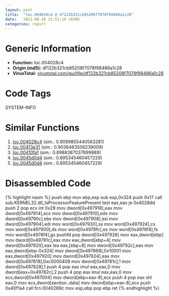 ```yaml
---
layout: post
title:  "loc.004028c4 @ df122b321cb85208f7078f98486a1c28"
date:   2021-08-30 15:52:19 +0300
categories: report
---
```


# Generic Information
- **Function:** loc.004028c4
- **Origin (md5):** df122b321cb85208f7078f98486a1c28
- **VirusTotal:** [virustotal.com/gui/file/df122b321cb85208f7078f98486a1c28][virustotal_ref]

# Code Tags
<span class="tag" id="SYSTEM-INFO">SYSTEM-INFO</span>


# Similar Functions

1. [loc.004028c4][similar_1_ref] (sim.: 0.9099855440563281)
2. [loc.00413e31][similar_2_ref] (sim.: 0.9036463506239009)
3. [loc.00410fa1][similar_3_ref] (sim.: 0.8988387037899889)
4. [loc.0045d0d4][similar_4_ref] (sim.: 0.895345460457229)
5. [loc.0045d0d4][similar_5_ref] (sim.: 0.895345460457229)


# Disassembled Code

{% highlight nasm %}
push ebp
mov ebp,esp
sub esp,0x324
push 0x17
call sub.KERNEL32.dll_IsProcessorFeaturePresent
test eax,eax
je 0x4028dd
push 2
pop ecx
int 0x29
mov dword[0x497918],eax
mov dword[0x497914],ecx
mov dword[0x497910],edx
mov dword[0x49790c],ebx
mov dword[0x497908],esi
mov dword[0x497904],edi
mov word[0x497930],ss
mov word[0x497924],cs
mov word[0x497900],ds
mov word[0x4978fc],es
mov word[0x4978f8],fs
mov word[0x4978f4],gs
pushfd 
pop dword[0x497928]
mov eax,dword[ebp]
mov dword[0x49791c],eax
mov eax,dword[ebp+4]
mov dword[0x497920],eax
lea eax,[ebp+8]
mov dword[0x49792c],eax
mov eax,dword[ebp-0x324]
mov dword[0x497868],0x10001
mov eax,dword[0x497920]
mov dword[0x497824],eax
mov dword[0x497818],0xc0000409
mov dword[0x49781c],1
mov dword[0x497828],1
push 4
pop eax
imul eax,eax,0
mov dword[eax+0x49782c],2
push 4
pop eax
imul eax,eax,0
mov ecx,dword[0x497004]
mov dword[ebp+eax-8],ecx
push 4
pop eax
shl eax,0
mov ecx,dword[section..data]
mov dword[ebp+eax-8],ecx
push 0x40f1a4
call fcn.0040289c
mov esp,ebp
pop ebp
ret 
{% endhighlight %}


[similar_1_ref]: /report/loc.004028c4@48311276b3cd8adebcd777f7aad326b2
[similar_2_ref]: /report/loc.00413e31@d3b17e7234a8b4bee51cf688dbfdf6d0
[similar_3_ref]: /report/loc.00410fa1@3d0ec851566b617e7e4e75da3dd9651c
[similar_4_ref]: /report/loc.0045d0d4@83f49824bfe7c3c24f4b74a2ba6ab65b
[similar_5_ref]: /report/loc.0045d0d4@ce2d7db52a4e79f76ce765b07f5eead2
[virustotal_ref]: https://www.virustotal.com/gui/file/df122b321cb85208f7078f98486a1c28